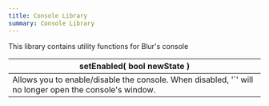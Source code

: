 ```yaml
---
title: Console Library
summary: Console Library
---
```



This library contains utility functions for Blur's console

| setEnabled( **bool** newState )  |
| ------------------- |
| Allows you to enable/disable the console. When disabled, '`' will no longer open the console's window. |



